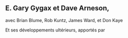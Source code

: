 ## E. Gary Gygax et Dave Arneson,

avec Brian Blume, Rob Kuntz, James Ward, et Don Kaye

Et ses développements ultérieurs, apportés par